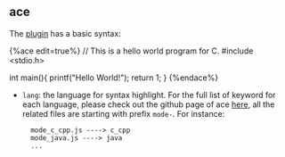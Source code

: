 ## ace

The [plugin](https://plugins.gitbook.com/plugin/ace) has a basic syntax:

{%ace edit=true%}
// This is a hello world program for C.
#include <stdio.h>

int main(){
  printf("Hello World!");
  return 1;
}
{%endace%}

* `lang`: the language for syntax highlight. 
For the full list of keyword for each language, please check out the github page of ace [here](https://github.com/ajaxorg/ace-builds/tree/master/src-min-noconflict), 
all the related files are starting with prefix `mode-`. For instance:

        mode_c_cpp.js ----> c_cpp
        mode_java.js ----> java
        ...


